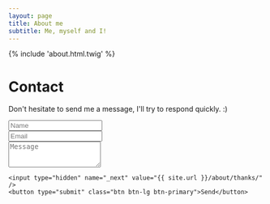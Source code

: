 ```yaml
---
layout: page
title: About me
subtitle: Me, myself and I!
---
```


{% include 'about.html.twig' %}

<h1>Contact</h1>

<p>Don't hesitate to send me a message, I'll try to respond quickly. :)</p>

<form action="https://formspree.io/contact@odolbeau.fr" method="POST" id="contact-form">
    <div class="row">
        <div class="col-xs-6">
                <input type="text" class="form-control input-lg" id="name" placeholder="Name" name="name" required="required" />
        </div>
        <div class="col-xs-6">
                <input type="email" class="form-control input-lg" id="email" placeholder="Email" name="_replyto" required="required" />
        </div>
    </div>
    <div class="row">
        <div class="col-xs-12">
                <textarea class="form-control input-lg" id="message" placeholder="Message" name="message" rows="3" required="required"></textarea>
        </div>
    </div>

    <input type="hidden" name="_next" value="{{ site.url }}/about/thanks/" />
    <button type="submit" class="btn btn-lg btn-primary">Send</button>
</form>
